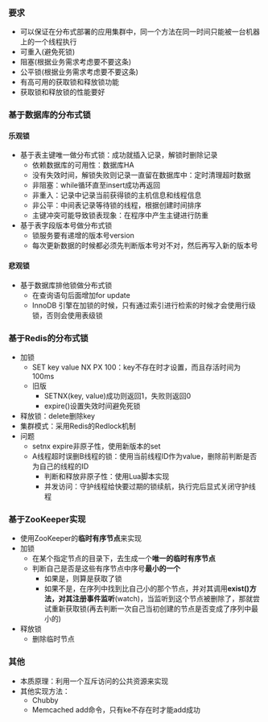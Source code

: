 ### 要求
- 可以保证在分布式部署的应用集群中，同一个方法在同一时间只能被一台机器上的一个线程执行
- 可重入(避免死锁)
- 阻塞(根据业务需求考虑要不要这条)
- 公平锁(根据业务需求考虑要不要这条)
- 有高可用的获取锁和释放锁功能
- 获取锁和释放锁的性能要好

### 基于数据库的分布式锁
#### 乐观锁
- 基于表主键唯一做分布式锁：成功就插入记录，解锁时删除记录
  - 依赖数据库的可用性：数据库HA
  - 没有失效时间，解锁失败则记录一直留在数据库中：定时清理超时数据
  - 非阻塞：while循环直至insert成功再返回
  - 非重入：记录中记录当前获得锁的主机信息和线程信息
  - 非公平：中间表记录等待锁的线程，根据创建时间排序
  - 主键冲突可能导致锁表现象：在程序中产生主键进行防重
- 基于表字段版本号做分布式锁
  - 锁服务要有递增的版本号version
  - 每次更新数据的时候都必须先判断版本号对不对，然后再写入新的版本号
#### 悲观锁
- 基于数据库排他锁做分布式锁
  - 在查询语句后面增加for update
  - InnoDB 引擎在加锁的时候，只有通过索引进行检索的时候才会使用行级锁，否则会使用表级锁
  
### 基于Redis的分布式锁
- 加锁
  - SET key value NX  PX 100：key不存在时才设置，而且存活时间为100ms
  - 旧版
    - SETNX(key, value)成功则返回1，失败则返回0
    - expire()设置失效时间避免死锁
- 释放锁：delete删除key
- 集群模式：采用Redis的Redlock机制
- 问题
  - setnx expire非原子性，使用新版本的set
  - A线程超时误删B线程的锁：使用当前线程ID作为value，删除前判断是否为自己的线程的ID
    - 判断和释放非原子性：使用Lua脚本实现
    - 并发访问：守护线程给快要过期的锁续航，执行完后显式关闭守护线程

### 基于ZooKeeper实现
- 使用ZooKeeper的**临时有序节点**来实现
- 加锁
  - 在某个指定节点的目录下，去生成一个**唯一的临时有序节点**
  - 判断自己是否是这些有序节点中序号**最小的一个**
    - 如果是，则算是获取了锁
    - 如果不是，在序列中找到比自己小的那个节点，并对其调用**exist()**方法，对其**注册事件监听**(watch)，当监听到这个节点被删除了，那就尝试重新获取锁(再去判断一次自己当初创建的节点是否变成了序列中最小的)
- 释放锁
  - 删除临时节点

### 其他
- 本质原理：利用一个互斥访问的公共资源来实现
- 其他实现方法：
  - Chubby
  - Memcached add命令，只有ke不存在时才能add成功
